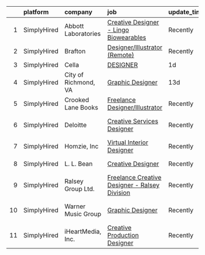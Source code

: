 

|    | platform    | company              | job                                                                                                                                                         | update_time   | location                    |
|---:|:------------|:---------------------|:------------------------------------------------------------------------------------------------------------------------------------------------------------|:--------------|:----------------------------|
|  1 | SimplyHired | Abbott Laboratories  | [Creative Designer - Lingo Biowearables](https://www.simplyhired.com/job/hYlYE9nCEdqPA7gegnvIiO2tQz03hFgzeK6pG_5jFy1lez2mkvqrbA?q=creative+designer)        | Recently      | Alameda, CA                 |
|  2 | SimplyHired | Brafton              | [Designer/Illustrator (Remote)](https://www.simplyhired.com/job/shrfM2S2_9v6I0AQP-nbgRyw1PpmX_kdpR6ayxyxcP3h7Vz0Y3UbaA?q=creative+designer)                 | Recently      | Remote                      |
|  3 | SimplyHired | Cella                | [DESIGNER](https://www.simplyhired.com/job/ybUDdjyWlgGEAgp8EvxDMxyY_uZobN_j5x-LJ6MHy81Jnd4ztoY0VA?q=creative+designer)                                      | 1d            | Remote                      |
|  4 | SimplyHired | City of Richmond, VA | [Graphic Designer](https://www.simplyhired.com/job/hXSimG8sTGj0yIxmNg1vWO5aSCKC8MWVUtxrIJLUl_GzvJtLRQ1XBQ?q=creative+designer)                              | 13d           | Richmond, VA                |
|  5 | SimplyHired | Crooked Lane Books   | [Freelance Designer/Illustrator](https://www.simplyhired.com/job/7-oep-i_7yGCdk0DJ_OH2vzdbNj70sC1mFujxIhSI1Owd9RNnsIQkw?q=creative+designer)                | Recently      | Remote                      |
|  6 | SimplyHired | Deloitte             | [Creative Services Designer](https://www.simplyhired.com/job/nc3uinuJy9Uiz_kdxTuB3ISmQWCSD2R6neS7BW8SlQW751pTZDgENw?q=creative+designer)                    | Recently      | Charlotte, NC +18 locations |
|  7 | SimplyHired | Homzie, Inc          | [Virtual Interior Designer](https://www.simplyhired.com/job/7PEglJMm2BIPDW3p7bC1eTbnBnq9ZWVZecQaHxU7AN_QC_1Y7WqAPw?q=creative+designer)                     | Recently      | Remote                      |
|  8 | SimplyHired | L. L. Bean           | [Creative Designer](https://www.simplyhired.com/job/eTp9c4a1xlXuOTcX0Cwh32iQrNQm_KnFrVqGm8AyfoYQuSFIF0xCEQ?q=creative+designer)                             | Recently      | Freeport, ME                |
|  9 | SimplyHired | Ralsey Group Ltd.    | [Freelance Creative Designer - Ralsey Division](https://www.simplyhired.com/job/cScX2XaGigmxQCjlYe5SuR0zKWbKkDPYxWNEGt8yT9gAjy__7WF7zw?q=creative+designer) | Recently      | New York, NY                |
| 10 | SimplyHired | Warner Music Group   | [Graphic Designer](https://www.simplyhired.com/job/w8q8iRAT6CDv7pjHXZOGg0-k8VVNyFFmVI9r-VIiIAws8swVYmvbXQ?q=creative+designer)                              | Recently      | Los Angeles, CA             |
| 11 | SimplyHired | iHeartMedia, Inc.    | [Creative Production Designer](https://www.simplyhired.com/job/qKKWyZzGtfpWvG4fzOtrkrnL3UDbRMHzr5RheZItXd-qkh34dcOBJw?q=creative+designer)                  | Recently      | Ohio                        |